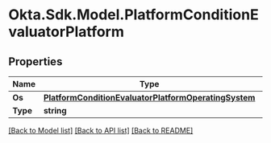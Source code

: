 # Okta.Sdk.Model.PlatformConditionEvaluatorPlatform

## Properties

Name | Type | Description | Notes
------------ | ------------- | ------------- | -------------
**Os** | [**PlatformConditionEvaluatorPlatformOperatingSystem**](PlatformConditionEvaluatorPlatformOperatingSystem.md) |  | [optional] 
**Type** | **string** |  | [optional] 

[[Back to Model list]](../README.md#documentation-for-models) [[Back to API list]](../README.md#documentation-for-api-endpoints) [[Back to README]](../README.md)


